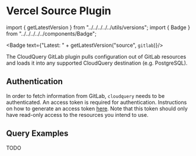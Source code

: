 # Vercel Source Plugin

import { getLatestVersion } from "../../../../../utils/versions";
import { Badge } from "../../../../../components/Badge";

<Badge text={"Latest: " + getLatestVersion("source", `gitlab`)}/>

The CloudQuery GitLab plugin pulls configuration out of GitLab resources and loads it into any supported CloudQuery destination (e.g. PostgreSQL).

## Authentication

In order to fetch information from GitLab, `cloudquery` needs to be authenticated. An access token is required for authentication. Instructions on how to generate an access token [here](https://docs.gitlab.com/ee/user/profile/personal_access_tokens.html#create-a-personal-access-token). Note that this token should only have read-only access to the resources you intend to use.


## Query Examples

TODO